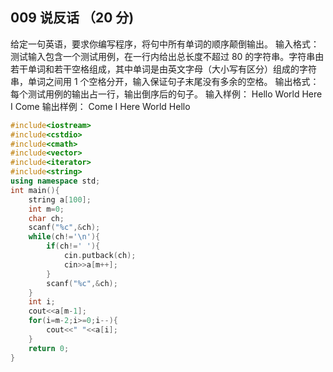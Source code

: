 ## 009 说反话 （20 分)
给定一句英语，要求你编写程序，将句中所有单词的顺序颠倒输出。
输入格式：
测试输入包含一个测试用例，在一行内给出总长度不超过 80 的字符串。字符串由若干单词和若干空格组成，其中单词是由英文字母（大小写有区分）组成的字符串，单词之间用 1 个空格分开，输入保证句子末尾没有多余的空格。
输出格式：
每个测试用例的输出占一行，输出倒序后的句子。
输入样例：
Hello World Here I Come
输出样例：
Come I Here World Hello
```cpp
#include<iostream>
#include<cstdio>
#include<cmath>
#include<vector>
#include<iterator>
#include<string>
using namespace std;
int main(){
    string a[100];
    int m=0;
    char ch;
    scanf("%c",&ch);
    while(ch!='\n'){
        if(ch!=' '){
            cin.putback(ch);
            cin>>a[m++];
        }
        scanf("%c",&ch);
    }
    int i;
    cout<<a[m-1];
    for(i=m-2;i>=0;i--){
        cout<<" "<<a[i];
    }
    return 0;
}
```
